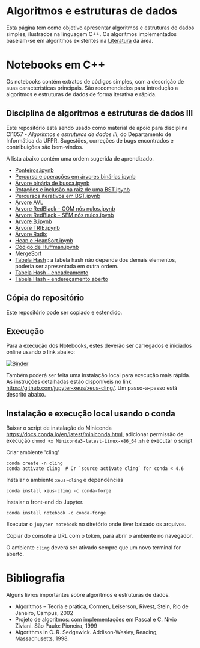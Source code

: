 # Algoritmos e estruturas de dados


Esta página tem como objetivo apresentar algoritmos e estruturas de dados simples, ilustrados na linguagem C++. Os algoritmos implementados baseiam-se em algoritmos existentes na [Literatura](#bibliografia) da área.

# Notebooks em C++

Os notebooks contém extratos de códigos simples, com a descrição de suas características principais. São recomendados para introdução a algoritmos e estruturas de dados de forma iterativa e rápida.


## Disciplina de algoritmos e estruturas de dados III
Este repositório está sendo usado como material de apoio para disciplina CI1057 - _Algoritmos e estruturas de dados III_, do Departamento de Informática da UFPR. Sugestões, correções de bugs encontrados e contribuições são bem-vindos.

A lista abaixo contém uma ordem sugerida de aprendizado.

- [Ponteiros.ipynb](https://github.com/Marcosddf/algoritmoseestruturasdedados/blob/master/Ponteiros.ipynb)
- [Percurso e operações em árvores binárias.ipynb](https://github.com/Marcosddf/algoritmoseestruturasdedados/blob/master/percuso_operacoes_arvores_binarias.ipynb)
- [Árvore binária de busca.ipynb](https://github.com/Marcosddf/algoritmoseestruturasdedados/blob/master/arvore_binaria_busca.ipynb)
- [Rotações e inclusão na raiz de uma BST.ipynb](https://github.com/Marcosddf/algoritmoseestruturasdedados/blob/master/inclusao_na_raiz_rotacoes.ipynb)
- [Percursos iterativos em BST.ipynb](https://github.com/Marcosddf/algoritmoseestruturasdedados/blob/master/percurso_iterativo.ipynb)
- [Árvore AVL](https://github.com/Marcosddf/algoritmoseestruturasdedados/blob/master/arvore_AVL.ipynb)
- [Árvore RedBlack - COM nós nulos.ipynb](https://github.com/Marcosddf/algoritmoseestruturasdedados/blob/master/arvore_red_black-nos-nulos.ipynb)
- [Árvore RedBlack - SEM nós nulos.ipynb](https://github.com/Marcosddf/algoritmoseestruturasdedados/blob/master/arvore_red_black-nos-nulos.ipynb)
- [Árvore B.ipynb](https://github.com/Marcosddf/algoritmoseestruturasdedados/blob/master/arvore_B.ipynb)
- [Árvore TRIE.ipynb](https://github.com/Marcosddf/algoritmoseestruturasdedados/blob/master/arvore_TRIE.ipynb)
- [Árvore Radix](https://github.com/Marcosddf/algoritmoseestruturasdedados/blob/master/radix_tree.ipynb)
- [Heap e HeapSort.ipynb](https://github.com/Marcosddf/algoritmoseestruturasdedados/blob/master/heap_heap_sort.ipynb)
- [Código de Huffman.ipynb](https://github.com/Marcosddf/algoritmoseestruturasdedados/blob/master/huffman.ipynb)
- [MergeSort](https://github.com/Marcosddf/algoritmoseestruturasdedados/blob/master/merge_sort.ipynb)
- [Tabela Hash](https://github.com/Marcosddf/algoritmoseestruturasdedados/blob/master/tabela_hash_simples.ipynb) : a tabela hash não depende dos demais elementos, poderia ser apresentada em outra ordem.
- [Tabela Hash - encadeamento](https://github.com/Marcosddf/algoritmoseestruturasdedados/blob/master/tabela_hash_encadeamento.ipynb)
- [Tabela Hash - endereçamento aberto](https://github.com/Marcosddf/algoritmoseestruturasdedados/blob/master/tabela_hash_enderecamento_aberto.ipynb)


## Cópia do repositório

Este repositório pode ser copiado e estendido.

## Execução

Para a execução dos Notebooks, estes deverão ser carregados e iniciados online usando o link abaixo:

[![Binder](https://mybinder.org/badge_logo.svg)](https://mybinder.org/v2/gh/Marcosddf/algoritmoseestruturasdedados/master)

Também poderá ser feita uma instalação local para execução mais rápida. As instruções detalhadas estão disponíveis no link https://github.com/jupyter-xeus/xeus-cling/. Um passo-a-passo está descrito abaixo.

## Instalação e execução local usando o conda

Baixar o script de instalação do Miniconda https://docs.conda.io/en/latest/miniconda.html, adicionar permissão de execução `chmod +x Miniconda3-latest-Linux-x86_64.sh` e executar o script 

Criar ambiente 'cling'

```
conda create -n cling
conda activate cling  # Or `source activate cling` for conda < 4.6
```

Instalar o ambiente `xeus-cling` e dependências

```
conda install xeus-cling -c conda-forge
```

Instalar o front-end do Jupyter.

```
conda install notebook -c conda-forge
```

Executar o `jupyter notebook` no diretório onde tiver baixado os arquivos.

Copiar do console a URL com o token, para abrir o ambiente no navegador.

O ambiente `cling` deverá ser ativado sempre que um novo terminal for aberto.

# Bibliografia

Alguns livros importantes sobre algoritmos e estruturas de dados.

- Algoritmos – Teoria e prática, Cormen, Leiserson, Rivest, Stein, Rio de Janeiro, Campus, 2002
- Projeto de algoritmos: com implementações em Pascal e C. Nívio Ziviani. São Paulo: Pioneira, 1999
- Algorithms in C. R. Sedgewick. Addison-Wesley, Reading, Massachusetts, 1998.
